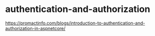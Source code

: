# authentication-and-authorization

https://promactinfo.com/blogs/introduction-to-authentication-and-authorization-in-aspnetcore/
